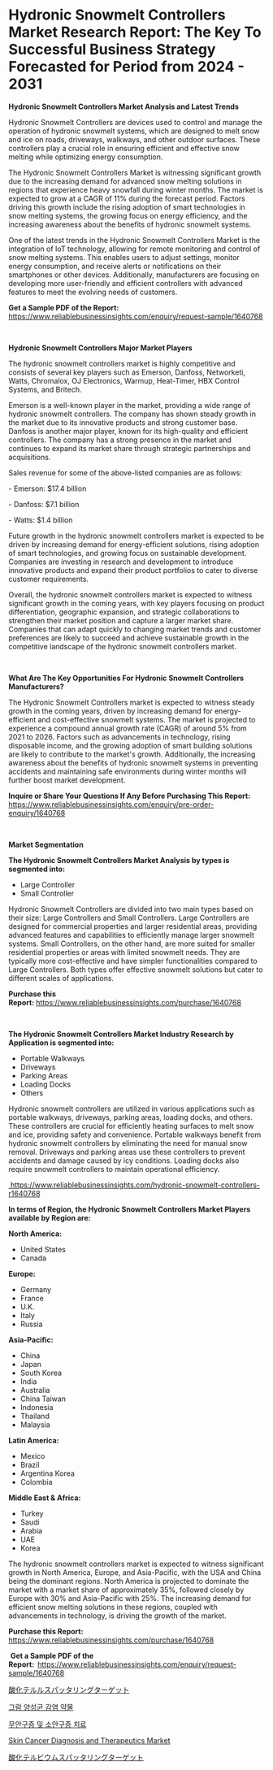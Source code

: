 <p><h1>Hydronic Snowmelt Controllers Market Research Report: The Key To Successful Business Strategy Forecasted for Period from 2024 - 2031</h1></p><p><strong>Hydronic Snowmelt Controllers Market Analysis and Latest Trends</strong></p>
<p><p>Hydronic Snowmelt Controllers are devices used to control and manage the operation of hydronic snowmelt systems, which are designed to melt snow and ice on roads, driveways, walkways, and other outdoor surfaces. These controllers play a crucial role in ensuring efficient and effective snow melting while optimizing energy consumption.</p><p>The Hydronic Snowmelt Controllers Market is witnessing significant growth due to the increasing demand for advanced snow melting solutions in regions that experience heavy snowfall during winter months. The market is expected to grow at a CAGR of 11% during the forecast period. Factors driving this growth include the rising adoption of smart technologies in snow melting systems, the growing focus on energy efficiency, and the increasing awareness about the benefits of hydronic snowmelt systems.</p><p>One of the latest trends in the Hydronic Snowmelt Controllers Market is the integration of IoT technology, allowing for remote monitoring and control of snow melting systems. This enables users to adjust settings, monitor energy consumption, and receive alerts or notifications on their smartphones or other devices. Additionally, manufacturers are focusing on developing more user-friendly and efficient controllers with advanced features to meet the evolving needs of customers.</p></p>
<p><strong>Get a Sample PDF of the Report:&nbsp;</strong> <a href="https://www.reliablebusinessinsights.com/enquiry/request-sample/1640768">https://www.reliablebusinessinsights.com/enquiry/request-sample/1640768</a></p>
<p>&nbsp;</p>
<p><strong>Hydronic Snowmelt Controllers Major Market Players</strong></p>
<p><p>The hydronic snowmelt controllers market is highly competitive and consists of several key players such as Emerson, Danfoss, Networketi, Watts, Chromalox, OJ Electronics, Warmup, Heat-Timer, HBX Control Systems, and Britech.</p><p>Emerson is a well-known player in the market, providing a wide range of hydronic snowmelt controllers. The company has shown steady growth in the market due to its innovative products and strong customer base. Danfoss is another major player, known for its high-quality and efficient controllers. The company has a strong presence in the market and continues to expand its market share through strategic partnerships and acquisitions.</p><p>Sales revenue for some of the above-listed companies are as follows:</p><p>- Emerson: $17.4 billion</p><p>- Danfoss: $7.1 billion</p><p>- Watts: $1.4 billion</p><p>Future growth in the hydronic snowmelt controllers market is expected to be driven by increasing demand for energy-efficient solutions, rising adoption of smart technologies, and growing focus on sustainable development. Companies are investing in research and development to introduce innovative products and expand their product portfolios to cater to diverse customer requirements.</p><p>Overall, the hydronic snowmelt controllers market is expected to witness significant growth in the coming years, with key players focusing on product differentiation, geographic expansion, and strategic collaborations to strengthen their market position and capture a larger market share. Companies that can adapt quickly to changing market trends and customer preferences are likely to succeed and achieve sustainable growth in the competitive landscape of the hydronic snowmelt controllers market.</p></p>
<p>&nbsp;</p>
<p><strong>What Are The Key Opportunities For Hydronic Snowmelt Controllers Manufacturers?</strong></p>
<p><p>The Hydronic Snowmelt Controllers market is expected to witness steady growth in the coming years, driven by increasing demand for energy-efficient and cost-effective snowmelt systems. The market is projected to experience a compound annual growth rate (CAGR) of around 5% from 2021 to 2026. Factors such as advancements in technology, rising disposable income, and the growing adoption of smart building solutions are likely to contribute to the market's growth. Additionally, the increasing awareness about the benefits of hydronic snowmelt systems in preventing accidents and maintaining safe environments during winter months will further boost market development.</p></p>
<p><strong>Inquire or Share Your Questions If Any Before Purchasing This Report:</strong> <a href="https://www.reliablebusinessinsights.com/enquiry/pre-order-enquiry/1640768">https://www.reliablebusinessinsights.com/enquiry/pre-order-enquiry/1640768</a></p>
<p>&nbsp;</p>
<p><strong>Market Segmentation</strong></p>
<p><strong>The Hydronic Snowmelt Controllers Market Analysis by types is segmented into:</strong></p>
<p><ul><li>Large Controller</li><li>Small Controller</li></ul></p>
<p><p>Hydronic Snowmelt Controllers are divided into two main types based on their size: Large Controllers and Small Controllers. Large Controllers are designed for commercial properties and larger residential areas, providing advanced features and capabilities to efficiently manage larger snowmelt systems. Small Controllers, on the other hand, are more suited for smaller residential properties or areas with limited snowmelt needs. They are typically more cost-effective and have simpler functionalities compared to Large Controllers. Both types offer effective snowmelt solutions but cater to different scales of applications.</p></p>
<p><strong>Purchase this Report:&nbsp;</strong><a href="https://www.reliablebusinessinsights.com/purchase/1640768">https://www.reliablebusinessinsights.com/purchase/1640768</a></p>
<p>&nbsp;</p>
<p><strong>The Hydronic Snowmelt Controllers Market Industry Research by Application is segmented into:</strong></p>
<p><ul><li>Portable Walkways</li><li>Driveways</li><li>Parking Areas</li><li>Loading Docks</li><li>Others</li></ul></p>
<p><p>Hydronic snowmelt controllers are utilized in various applications such as portable walkways, driveways, parking areas, loading docks, and others. These controllers are crucial for efficiently heating surfaces to melt snow and ice, providing safety and convenience. Portable walkways benefit from hydronic snowmelt controllers by eliminating the need for manual snow removal. Driveways and parking areas use these controllers to prevent accidents and damage caused by icy conditions. Loading docks also require snowmelt controllers to maintain operational efficiency.</p></p>
<p><a href="https://www.reliablebusinessinsights.com/hydronic-snowmelt-controllers-r1640768">&nbsp;https://www.reliablebusinessinsights.com/hydronic-snowmelt-controllers-r1640768</a></p>
<p><strong>In terms of Region, the Hydronic Snowmelt Controllers Market Players available by Region are:</strong></p>
<p>
    <p> <strong> North America: </strong>
        <ul>
            <li>United States</li>
            <li>Canada</li>
        </ul>
        </p> 
    <p> <strong> Europe: </strong>
        <ul>
            <li>Germany</li>
            <li>France</li>
            <li>U.K.</li>
            <li>Italy</li>
            <li>Russia</li>
        </ul>
        </p> 
    <p> <strong> Asia-Pacific: </strong>
        <ul>
            <li>China</li>
            <li>Japan</li>
            <li>South Korea</li>
            <li>India</li>
            <li>Australia</li>
            <li>China Taiwan</li>
            <li>Indonesia</li>
            <li>Thailand</li>
            <li>Malaysia</li>
        </ul>
        </p> 
    <p> <strong> Latin America: </strong>
        <ul>
            <li>Mexico</li>
            <li>Brazil</li>
            <li>Argentina Korea</li>
            <li>Colombia</li>
        </ul>
        </p> 
    <p> <strong> Middle East & Africa: </strong>
        <ul>
            <li>Turkey</li>
            <li>Saudi</li>
            <li>Arabia</li>
            <li>UAE</li>
            <li>Korea</li>
        </ul>
    </p>
    </p>
<p><p>The hydronic snowmelt controllers market is expected to witness significant growth in North America, Europe, and Asia-Pacific, with the USA and China being the dominant regions. North America is projected to dominate the market with a market share of approximately 35%, followed closely by Europe with 30% and Asia-Pacific with 25%. The increasing demand for efficient snow melting solutions in these regions, coupled with advancements in technology, is driving the growth of the market.</p></p>
<p><strong>Purchase this Report: </strong><a href="https://www.reliablebusinessinsights.com/purchase/1640768">https://www.reliablebusinessinsights.com/purchase/1640768</a></p>
<p>&nbsp;<strong>Get a Sample PDF of the Report:&nbsp;&nbsp;</strong><a href="https://www.reliablebusinessinsights.com/enquiry/request-sample/1640768">https://www.reliablebusinessinsights.com/enquiry/request-sample/1640768</a></p>
<p><strong></strong></p>
<p><p><a href="https://github.com/RudySimonis2023/Market-Research-Report-List-1/blob/main/400300693745.md">酸化テルルスパッタリングターゲット</a></p><p><a href="https://github.com/xvz497517413/Market-Research-Report-List-2/blob/main/589704582732.md">그람 양성균 감염 약물</a></p><p><a href="https://github.com/fernandotryO5lson96765/Market-Research-Report-List-1/blob/main/865591082735.md">무안구증 및 소안구증 치료</a></p><p><a href="https://github.com/mbisetmhermsr/Market-Research-Report-List-2/blob/main/skin-cancer-diagnosis-and-therapeutics-market.md">Skin Cancer Diagnosis and Therapeutics Market</a></p><p><a href="https://github.com/NikitaBruen/Market-Research-Report-List-1/blob/main/573868493746.md">酸化テルビウムスパッタリングターゲット</a></p></p>